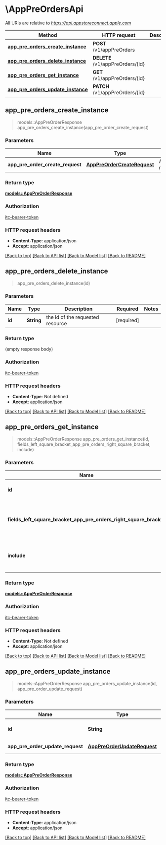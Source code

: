 # \AppPreOrdersApi

All URIs are relative to *https://api.appstoreconnect.apple.com*

Method | HTTP request | Description
------------- | ------------- | -------------
[**app_pre_orders_create_instance**](AppPreOrdersApi.md#app_pre_orders_create_instance) | **POST** /v1/appPreOrders | 
[**app_pre_orders_delete_instance**](AppPreOrdersApi.md#app_pre_orders_delete_instance) | **DELETE** /v1/appPreOrders/{id} | 
[**app_pre_orders_get_instance**](AppPreOrdersApi.md#app_pre_orders_get_instance) | **GET** /v1/appPreOrders/{id} | 
[**app_pre_orders_update_instance**](AppPreOrdersApi.md#app_pre_orders_update_instance) | **PATCH** /v1/appPreOrders/{id} | 



## app_pre_orders_create_instance

> models::AppPreOrderResponse app_pre_orders_create_instance(app_pre_order_create_request)


### Parameters


Name | Type | Description  | Required | Notes
------------- | ------------- | ------------- | ------------- | -------------
**app_pre_order_create_request** | [**AppPreOrderCreateRequest**](AppPreOrderCreateRequest.md) | AppPreOrder representation | [required] |

### Return type

[**models::AppPreOrderResponse**](AppPreOrderResponse.md)

### Authorization

[itc-bearer-token](../README.md#itc-bearer-token)

### HTTP request headers

- **Content-Type**: application/json
- **Accept**: application/json

[[Back to top]](#) [[Back to API list]](../README.md#documentation-for-api-endpoints) [[Back to Model list]](../README.md#documentation-for-models) [[Back to README]](../README.md)


## app_pre_orders_delete_instance

> app_pre_orders_delete_instance(id)


### Parameters


Name | Type | Description  | Required | Notes
------------- | ------------- | ------------- | ------------- | -------------
**id** | **String** | the id of the requested resource | [required] |

### Return type

 (empty response body)

### Authorization

[itc-bearer-token](../README.md#itc-bearer-token)

### HTTP request headers

- **Content-Type**: Not defined
- **Accept**: application/json

[[Back to top]](#) [[Back to API list]](../README.md#documentation-for-api-endpoints) [[Back to Model list]](../README.md#documentation-for-models) [[Back to README]](../README.md)


## app_pre_orders_get_instance

> models::AppPreOrderResponse app_pre_orders_get_instance(id, fields_left_square_bracket_app_pre_orders_right_square_bracket, include)


### Parameters


Name | Type | Description  | Required | Notes
------------- | ------------- | ------------- | ------------- | -------------
**id** | **String** | the id of the requested resource | [required] |
**fields_left_square_bracket_app_pre_orders_right_square_bracket** | Option<[**Vec<String>**](String.md)> | the fields to include for returned resources of type appPreOrders |  |
**include** | Option<[**Vec<String>**](String.md)> | comma-separated list of relationships to include |  |

### Return type

[**models::AppPreOrderResponse**](AppPreOrderResponse.md)

### Authorization

[itc-bearer-token](../README.md#itc-bearer-token)

### HTTP request headers

- **Content-Type**: Not defined
- **Accept**: application/json

[[Back to top]](#) [[Back to API list]](../README.md#documentation-for-api-endpoints) [[Back to Model list]](../README.md#documentation-for-models) [[Back to README]](../README.md)


## app_pre_orders_update_instance

> models::AppPreOrderResponse app_pre_orders_update_instance(id, app_pre_order_update_request)


### Parameters


Name | Type | Description  | Required | Notes
------------- | ------------- | ------------- | ------------- | -------------
**id** | **String** | the id of the requested resource | [required] |
**app_pre_order_update_request** | [**AppPreOrderUpdateRequest**](AppPreOrderUpdateRequest.md) | AppPreOrder representation | [required] |

### Return type

[**models::AppPreOrderResponse**](AppPreOrderResponse.md)

### Authorization

[itc-bearer-token](../README.md#itc-bearer-token)

### HTTP request headers

- **Content-Type**: application/json
- **Accept**: application/json

[[Back to top]](#) [[Back to API list]](../README.md#documentation-for-api-endpoints) [[Back to Model list]](../README.md#documentation-for-models) [[Back to README]](../README.md)

